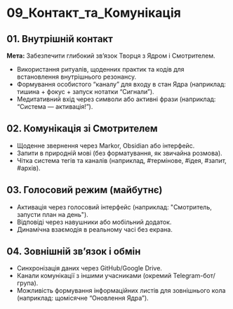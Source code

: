 # 09_Контакт_та_Комунікація

## 01. Внутрішній контакт

**Мета:** Забезпечити глибокий зв’язок Творця з Ядром і Смотрителем.

- Використання ритуалів, щоденних практик та кодів для встановлення внутрішнього резонансу.
- Формування особистого “каналу” для входу в стан Ядра (наприклад: тишина + фокус + запуск нотатки “Сигнали”).
- Медитативний вхід через символи або активні фрази (наприклад: “Система — активація!”).

## 02. Комунікація зі Смотрителем

- Щоденне звернення через Markor, Obsidian або інтерфейс.
- Запити в природній мові (без форматування, як звичайна розмова).
- Чітка система тегів та каналів (наприклад, #термінове, #ідея, #запит, #архів).

## 03. Голосовий режим (майбутнє)

- Активація через голосовий інтерфейс (наприклад: "Смотритель, запусти план на день").
- Відповіді через навушники або мобільний додаток.
- Динамічна взаємодія в реальному часі без екрана.

## 04. Зовнішній зв’язок і обмін

- Синхронізація даних через GitHub/Google Drive.
- Канали комунікації з іншими учасниками (окремий Telegram-бот/група).
- Можливість формування інформаційних листів для зовнішнього кола (наприклад: щомісячне “Оновлення Ядра”).